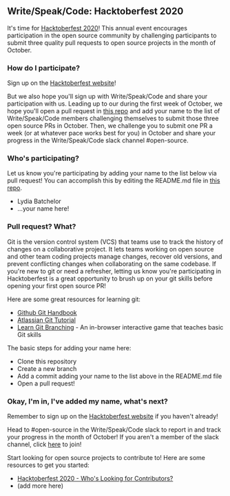 ## Write/Speak/Code: Hacktoberfest 2020

It's time for [Hacktoberfest 2020](https://hacktoberfest.digitalocean.com/)! This annual event encourages participation in the open source community by challenging participants to submit three quality pull requests to open source projects in the month of October.

### How do I participate?

Sign up on the [Hacktoberfest website](https://hacktoberfest.digitalocean.com/)! 

But we also hope you'll sign up with Write/Speak/Code and share your participation with us. Leading up to our during the first week of October, we hope you'll open a pull request in [this repo](https://github.com/lbatch/wsc-hacktoberfest-2020) and add your name to the list of Write/Speak/Code members challenging themselves to submit those three open source PRs in October. Then, we challenge you to submit one PR a week (or at whatever pace works best for you) in October and share your progress in the Write/Speak/Code slack channel #open-source.

### Who's participating?

Let us know you're participating by adding your name to the list below via pull request! You can accomplish this by editing the README.md file in [this repo](https://github.com/lbatch/wsc-hacktoberfest-2020).

- Lydia Batchelor
- ...your name here!

### Pull request? What?

Git is the version control system (VCS) that teams use to track the history of changes on a collaborative project. It lets teams working on open source and other team coding projects manage changes, recover old versions, and prevent conflicting changes when collaborating on the same codebase. If you're new to git or need a refresher, letting us know you're participating in Hacktoberfest is a great opportunity to brush up on your git skills before opening your first open source PR!

Here are some great resources for learning git:
- [Github Git Handbook](https://guides.github.com/introduction/git-handbook/)
- [Atlassian Git Tutorial](https://www.atlassian.com/git/tutorials)
- [Learn Git Branching](https://learngitbranching.js.org/) - An in-browser interactive game that teaches basic Git skills

The basic steps for adding your name here:
- Clone this repository
- Create a new branch
- Add a commit adding your name to the list above in the README.md file
- Open a pull request!

### Okay, I'm in, I've added my name, what's next?

Remember to sign up on the [Hacktoberfest website](https://hacktoberfest.digitalocean.com/) if you haven't already!

Head to #open-source in the Write/Speak/Code slack to report in and track your progress in the month of October! If you aren't a member of the slack channel, click [here](http://bit.ly/wsc-slack-invite) to join!

Start looking for open source projects to contribute to! Here are some resources to get you started:
- [Hacktoberfest 2020 - Who's Looking for Contributors?](https://dev.to/devteam/whos-looking-for-collaborators-hacktoberfest-2020-jl89)
- (add more here)
